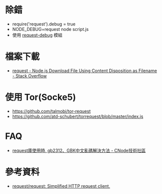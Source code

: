 # 除錯
* require('request').debug = true
* NODE_DEBUG=request node script.js 
* 使用 [request-debug](https://github.com/request/request-debug) 模組

# 檔案下載
* [request - Node.js Download File Using Content Disposition as Filename - Stack Overflow](http://stackoverflow.com/questions/20132064/node-js-download-file-using-content-disposition-as-filename)

# 使用 Tor(Socke5)
* https://github.com/talmobi/tor-request
* https://github.com/atd-schubert/torrequest/blob/master/index.js

# FAQ
* [request庫使用時, gb2312、GBK中文亂碼解決方法 - CNode技術社區](https://cnodejs.org/topic/53142ef833dbcb076d007230)

# 參考資料
* [request/request: Simplified HTTP request client.](https://github.com/request/request)